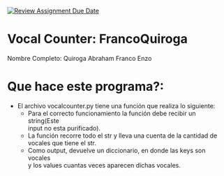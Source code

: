 [![Review Assignment Due Date](https://classroom.github.com/assets/deadline-readme-button-24ddc0f5d75046c5622901739e7c5dd533143b0c8e959d652212380cedb1ea36.svg)](https://classroom.github.com/a/95SjdgC7)

# Vocal Counter: FrancoQuiroga
Nombre Completo: Quiroga Abraham Franco Enzo

# Que hace este programa?:
- El archivo vocalcounter.py tiene una función que realiza lo siguiente:
    - Para el correcto funcionamiento la función debe recibir un string(Este  
    input no esta purificado).
    - La función recorre todo el str y lleva una cuenta de la cantidad de   
    vocales que tiene el str.
    - Como output, devuelve un diccionario, en donde las keys son vocales   
    y los values cuantas veces aparecen dichas vocales.
